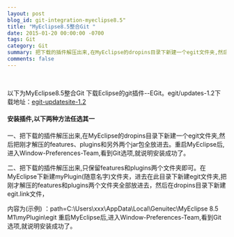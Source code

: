 ```yaml
---
layout: post
blog_id: git-integration-myeclipse8.5"
title: "MyEclipse8.5整合Git "
date: 2015-01-20 00:00:00 -0700
tags: Git
category: Git
summary: 把下载的插件解压出来,在MyEclipse的dropins目录下新建一个egit文件夹,然后把刚才解压的features、plugins和另外两个jar包
comments: false
---
```

<br>

以下为MyEclipse8.5整合Git 
下载Eclipse的git插件--EGit。egit/updates-1.2下载地址：[egit-updatesite-1.2](http://download.csdn.net/detail/itmyhome/8034085)

#### **安装插件,以下两种方法任选其一**

一、把下载的插件解压出来,在MyEclipse的dropins目录下新建一个egit文件夹,然后把刚才解压的features、plugins和另外两个jar包全放进去。重启MyEclipse后,进入Window-Preferences-Team,看到Git选项,就说明安装成功了。

二、把下载的插件解压出来,只保留features和plugins两个文件夹即可。在MyEclipse下新建myPlugin(随意名字)文件夹，进去在此目录下新建egit文件夹,把刚才解压的features和plugins两个文件夹全部放进去，然后在dropins目录下新建egit.link文件，

内容为(示例) ：path=C:\\Users\\xxx\\AppData\\Local\\Genuitec\\MyEclipse 8.5 M1\\myPlugin\\egit
重启MyEclipse后,进入Window-Preferences-Team,看到Git选项,就说明安装成功了。

